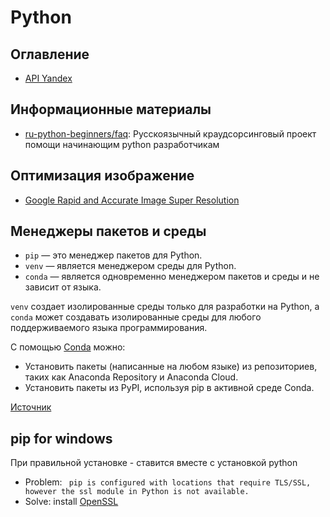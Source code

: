 # Python

## Оглавление

- [API Yandex](./api-yandex)

## Информационные материалы

- [ru-python-beginners/faq](https://github.com/ru-python-beginners/faq): Русскоязычный краудсорсинговый проект помощи начинающим python разработчикам

## Оптимизация изображение

- [Google Rapid and Accurate Image Super Resolution](https://github.com/MKFMIKU/RAISR)

## Менеджеры пакетов и среды

- ```pip``` — это менеджер пакетов для Python.
- ```venv``` — является менеджером среды для Python.
- ```conda``` — является одновременно менеджером пакетов и среды и не зависит от языка.

```venv``` создает изолированные среды только для разработки на Python, а ```conda``` может создавать изолированные среды для любого поддерживаемого языка программирования.

C помощью [Conda](https://docs.conda.io/en/latest/index.html) можно:
- Установить пакеты (написанные на любом языке) из репозиториев, таких как Anaconda Repository и Anaconda Cloud.
- Установить пакеты из PyPI, используя pip в активной среде Conda.

[Источник](https://python.ivan-shamaev.ru/guide-conda-environments-anaconda-python-data-science-platform/)

## pip for windows

При правильной установке - ставится вместе с установкой python

- Problem: ``` pip is configured with locations that require TLS/SSL, however the ssl module in Python is not available.```
- Solve: install [OpenSSL](https://slproweb.com/products/Win32OpenSSL.html)